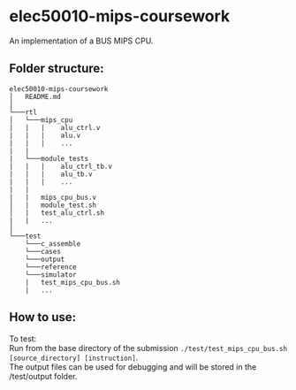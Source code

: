 # elec50010-mips-coursework

An implementation of a BUS MIPS CPU. 

## Folder structure:

```
elec50010-mips-coursework
│   README.md  
│
└───rtl                     
│   └───mips_cpu            
|   |   |    alu_ctrl.v     
|   |   |    alu.v          
|   |   |    ...            
|   |
|   └───module_tests        
|   |   |    alu_ctrl_tb.v  
|   |   |    alu_tb.v       
|   |   |    ...            
|   |   
|   |   mips_cpu_bus.v      
│   |   module_test.sh      
│   |   test_alu_ctrl.sh    
|   |   ...                 
│   
└───test
    └───c_assemble
    └───cases
    └───output
    └───reference
    └───simulator
    |   test_mips_cpu_bus.sh
    |   ...   
```
## How to use:
To test:\
Run from the base directory of the submission  `./test/test_mips_cpu_bus.sh [source_directory] [instruction]`.\
The output files can be used for debugging and will be stored in the /test/output folder.